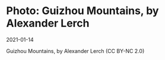# Photo: Guizhou Mountains, by Alexander Lerch

2021-01-14

Guizhou Mountains, by Alexander Lerch (CC BY-NC 2.0)

